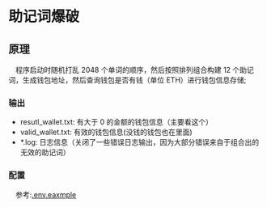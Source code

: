 # 助记词爆破

## 原理

&emsp;程序启动时随机打乱 2048 个单词的顺序，然后按照排列组合构建 12 个助记词，生成钱包地址，然后查询钱包是否有钱（单位 ETH）进行钱包信息存储;

### 输出

- resutl_wallet.txt: 有大于 0 的金额的钱包信息（主要看这个）
- valid_wallet.txt: 有效的钱包信息(没钱的钱包也在里面)
- \*.log: 日志信息（关闭了一些错误日志输出，因为大部分错误来自于组合出的无效的助记词）

### 配置

&emsp;参考:[.env.eaxmple](.env.example)
